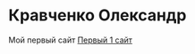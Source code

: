 # Кравченко Олександр
Мой первый сайт
[Первый 1 сайт](http://baskino.me/films/detektivy/557-otstupniki.html)
